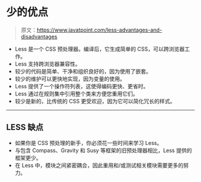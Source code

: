 # 少的优点

> 原文：<https://www.javatpoint.com/less-advantages-and-disadvantages>

*   Less 是一个 CSS 预处理器。编译后，它生成简单的 CSS，可以跨浏览器工作。
*   Less 支持跨浏览器兼容性。
*   较少的代码是简单、干净和组织良好的，因为使用了嵌套。
*   较少的维护可以更快地实现，因为变量的使用。
*   Less 提供了一个操作符列表，这使得编码更快、更省时。
*   Less 通过在规则集中引用整个类来方便您重用它们。
*   较少是新的，比传统的 CSS 更受欢迎，因为它可以简化冗长的样式。

* * *

## LESS 缺点

*   如果你是 CSS 预处理的新手，你必须花一些时间来学习 Less。
*   与包含 Compass、Gravity 和 Susy 等框架的旧预处理器相比，Less 提供的框架更少。
*   在 Less 中，模块之间紧密耦合，因此重用和/或测试相关模块需要更多的努力。